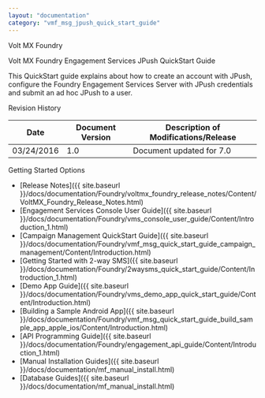 ```yaml
---
layout: "documentation"
category: "vmf_msg_jpush_quick_start_guide"
---
```

                     

Volt MX  Foundry

Volt MX  Foundry Engagement Services JPush QuickStart Guide

This QuickStart guide explains about how to create an account with JPush, configure the Foundry Engagement Services Server with JPush credentials and submit an ad hoc JPush to a user.

Revision History

  
| **Date** | **Document Version** | **Description of Modifications/Release** |
| --- | --- | --- |
| 03/24/2016 | 1.0 | Document updated for 7.0 |

Getting Started Options

*   [Release Notes]({{ site.baseurl }}/docs/documentation/Foundry/voltmx_foundry_release_notes/Content/VoltMX_Foundry_Release_Notes.html)
*   [Engagement Services Console User Guide]({{ site.baseurl }}/docs/documentation/Foundry/vms_console_user_guide/Content/Introduction_1.html)
*   [Campaign Management QuickStart Guide]({{ site.baseurl }}/docs/documentation/Foundry/vmf_msg_quick_start_guide_campaign_management/Content/Introduction.html)
*   [Getting Started with 2-way SMS]({{ site.baseurl }}/docs/documentation/Foundry/2waysms_quick_start_guide/Content/Introduction_1.html)
*   [Demo App Guide]({{ site.baseurl }}/docs/documentation/Foundry/vms_demo_app_quick_start_guide/Content/Introduction.html)
*   [Building a Sample Android App]({{ site.baseurl }}/docs/documentation/Foundry/vmf_msg_quick_start_guide_build_sample_app_apple_ios/Content/Introduction.html)
*   [API Programming Guide]({{ site.baseurl }}/docs/documentation/Foundry/engagement_api_guide/Content/Introduction_1.html)
*   [Manual Installation Guides]({{ site.baseurl }}/docs/documentation/mf_manual_install.html)
*   [Database Guides]({{ site.baseurl }}/docs/documentation/mf_manual_install.html)
